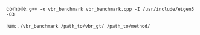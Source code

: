 compile: ```g++ -o vbr_benchmark vbr_benchmark.cpp -I /usr/include/eigen3 -O3```

run: ```./vbr_benchmark /path_to/vbr_gt/ /path_to/method/```
